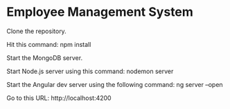 # Employee Management System


Clone the repository.

Hit this command: npm install

Start the MongoDB server.

Start Node.js server using this command: nodemon server

Start the Angular dev server using the following command: ng server –open

Go to this URL: http://localhost:4200


